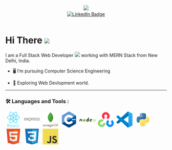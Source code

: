 <div id="header" align="center">
  <img src="https://encrypted-tbn0.gstatic.com/images?q=tbn:ANd9GcSlqPfYnvug2tsgIbm0NAz_LhOSMb_wf_5G8xzE5nMzliots80HtD6FbuGnTwZ0H8JIhXM&usqp=CAU)" width="150"/>
</div>

<div id="badges" align="center">
  <a href="https://www.linkedin.com/in/priyanshubbs/">
    <img src="https://img.shields.io/badge/LinkedIn-blue?style=for-the-badge&logo=linkedin&logoColor=white" alt="LinkedIn Badge"/>
  </a>
</div>

<img src="https://komarev.com/ghpvc/?username=PriyanshuBBS&style=flat-square&color=blue" alt=""/>

<h1>
  Hi There
  <img src="https://media.giphy.com/media/hvRJCLFzcasrR4ia7z/giphy.gif" width="30px"/>
</h1>

I am a Full Stack Web Developer <img src="https://media.giphy.com/media/WUlplcMpOCEmTGBtBW/giphy.gif" width="30"> working with MERN Stack from New Delhi, India.

- :desktop_computer: I’m pursuing Computer Science Engineering

- :mag_right: Exploring Web Devlopment world.

---

### :hammer_and_wrench: Languages and Tools :
<div>
  <img src="https://github.com/devicons/devicon/blob/master/icons/react/react-original-wordmark.svg" title="C++" alt="C++" width="50" height="50"/>&nbsp;
  <img src="https://github.com/devicons/devicon/blob/master/icons/express/express-original-wordmark.svg" title="C++" alt="C++" width="50" height="50"/>&nbsp;
 <img src="https://github.com/devicons/devicon/blob/master/icons/mongodb/mongodb-original-wordmark.svg" title="C++" alt="C++" width="50" height="50"/>&nbsp;
  <img src="https://github.com/devicons/devicon/blob/master/icons/cplusplus/cplusplus-original.svg" title="C++" alt="C++" width="50" height="50"/>&nbsp;
  <img src="https://github.com/devicons/devicon/blob/master/icons/nodejs/nodejs-original-wordmark.svg" title="Python" alt="C" width="50" height="50"/>&nbsp;
   <img src="https://github.com/devicons/devicon/blob/master/icons/opencv/opencv-original.svg" title="OpenCV" alt="C" width="50" height="50"/>&nbsp;
  <img src="https://github.com/devicons/devicon/blob/master/icons/vscode/vscode-original.svg" title="VS Code" alt="VS Code" width="50" height="50"/>&nbsp;
   <img src="https://github.com/devicons/devicon/blob/master/icons/python/python-original.svg" title="Python" alt="C" width="50" height="50"/>&nbsp;
<img src="https://github.com/devicons/devicon/blob/master/icons/html5/html5-original.svg" title="Python" alt="C"width="50" height="50"/>&nbsp;
  <img src="https://github.com/devicons/devicon/blob/master/icons/css3/css3-original.svg" title="Python" alt="C"width="50" height="50"/>&nbsp;
  <img src="https://github.com/devicons/devicon/blob/master/icons/javascript/javascript-original.svg" title="Python" alt="C" width="50" height="50"/>&nbsp;
  
</div>
